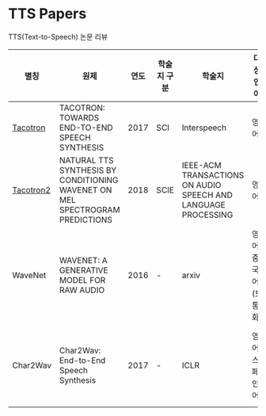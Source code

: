 # TTS Papers
TTS(Text-to-Speech) 논문 리뷰

| 별칭 | 원제 | 연도 | 학술지 구분 | 학술지 | 대상언어 | 종단점 | 데이터셋 | 데이터 구조 | 데이터 분량 | 언어적 특성 | 보코더 | 보코더 피처 | 평가지표 | 비고 |
|-|-|-|-|-|-|-|-|-|-|-|-|-|-|-|
| [Tacotron](./papers/Tacotron.md) | TACOTRON: TOWARDS END-TO-END SPEECH SYNTHESIS | 2017 | SCI | Interspeech | 영어 | Text → Spectrogram → Waveform | - | &lt;text, audio&gt; | 24시간 30분 | - | Griffin-Lim | - | MOS | - |
| [Tacotron2](./papers/Tacotron2.md) | NATURAL TTS SYNTHESIS BY CONDITIONING WAVENET ON MEL SPECTROGRAM PREDICTIONS | 2018 | SCIE | IEEE-ACM TRANSACTIONS ON AUDIO SPEECH AND LANGUAGE PROCESSING | 영어 | Text → Spectrogram → Waveform | - | &lt;text, audio&gt; | 24시간 30분 | - | WaveNet | - | MOS | - |
| WaveNet | WAVENET: A GENERATIVE MODEL FOR RAW AUDIO | 2016 | - | arxiv | 영어, 중국어(보통화) | Audo → Text → Audio | VCTK(English, Multi-speaker), built in Google’s North American English and Mandarin Chinese TTS System(English, Mandarin) | &lt;audio, audio&gt; (WaveNet), &lt;text, audio&gt;(Conditional WaveNet) | 44시간(VCTK, Multi-speaker), 24.6시간(영어) + 34.8시간(중국어) | - | WaveNet | log F0 | Paired Comparison, MOS | Multi-speaker Synthesis, Speech Recognition |
| Char2Wav | Char2Wav: End-to-End Speech Synthesis | 2017 | - | ICLR | 영어, 스페인어 | Text → Linguistic Features → Waveform | VCTK(English), DIMEX-100(Spanish) | &lt;text, audio&gt; | - | phone, syllable, word, phrase and utterance-level features | Griffin-Lim, WaveNet, WORLD | WORLD vocoder features Taylor (2009) 참고 | - | - |